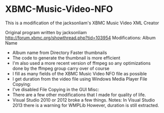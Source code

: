 XBMC-Music-Video-NFO
====================

This is a modification of the jacksonliam's XBMC Music Video XML Creator

Original program written by jacksonliam
 http://forum.xbmc.org/showthread.php?tid=103954
 Modifications:
Album Name
   * Album name from Directory
Faster thumbnails
   * The code to generate the thumbnail is more efficient
   * I'm also used a more recent version of ffmpeg so any optimizations done by the ffmpeg group carry over of course
   * I fill as many fields of the XBMC Music Video NFO file as possible
   * I get duration from the video file using Windows Media Player
File Copying:
   * I've disabled File Copying in the GUI
Misc:
  * There are a few other modifications that I made for quality of life.
  * Visual Studio 2010 or 2012 broke a few things.
Notes:
 In Visual Studio 2013 there is a warning for WMPLib
 However, duration is still extracted. 
